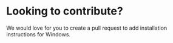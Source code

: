 # Looking to contribute? 
We would love for you to create a pull request to add installation instructions for Windows.